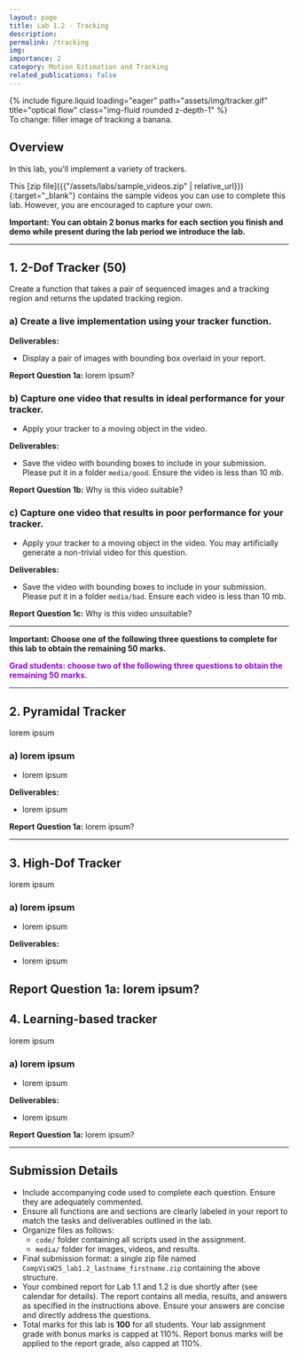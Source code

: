 ```yaml
---
layout: page
title: Lab 1.2 - Tracking
description:
permalink: /tracking
img: 
importance: 2
category: Motion Estimation and Tracking
related_publications: false
---
```


<div class="row justify-content-md-center">
    <div class="col-sm-3 mt-4 mt-md-0">
        {% include figure.liquid loading="eager" path="assets/img/tracker.gif" title="optical flow" class="img-fluid rounded z-depth-1" %}
    </div>
</div>
<div class="caption">
    To change: filler image of tracking a banana.
</div>

## Overview

In this lab, you'll implement a variety of trackers.


This [zip file]({{"/assets/labs/sample_videos.zip" | relative_url}}){:target="_blank"} contains the sample videos you can use to complete this lab. However, you are encouraged to capture your own.

__Important: You can obtain 2 bonus marks for each section you finish and demo while present during the lab period we introduce the lab.__

---

## 1. 2-Dof Tracker (50)

Create a function that takes a pair of sequenced images and a tracking region and returns the updated tracking region.

### a) Create a live implementation using your tracker function.

**Deliverables:**
- Display a pair of images with bounding box overlaid in your report.

**Report Question 1a:** lorem ipsum?

### b) Capture one video that results in ideal performance for your tracker.
- Apply your tracker to a moving object in the video.

**Deliverables:**
- Save the video with bounding boxes to include in your submission. Please put it in a folder `media/good`. Ensure the video is less than 10 mb.

**Report Question 1b:** Why is this video suitable?

### c) Capture one video that results in poor performance for your tracker.
- Apply your tracker to a moving object in the video. You may artificially generate a non-trivial video for this question.

**Deliverables:**
- Save the video with bounding boxes to include in your submission. Please put it in a folder `media/bad`. Ensure each video is less than 10 mb.

**Report Question 1c:** Why is this video unsuitable?


---
__Important: Choose one of the following three questions to complete for this lab to obtain the remaining 50 marks.__

<strong><font color='DarkViolet'>Grad students: choose two of the following three questions to obtain the remaining 50 marks.</font></strong>

---

## 2. Pyramidal Tracker

lorem ipsum

### a) lorem ipsum
- lorem ipsum

**Deliverables:**
- lorem ipsum

**Report Question 1a:** lorem ipsum?

---

## 3. High-Dof Tracker

lorem ipsum

### a) lorem ipsum
- lorem ipsum

**Deliverables:**
- lorem ipsum

**Report Question 1a:** lorem ipsum?
---

## 4. Learning-based tracker

lorem ipsum

### a) lorem ipsum
- lorem ipsum

**Deliverables:**
- lorem ipsum

**Report Question 1a:** lorem ipsum?

---

## Submission Details

- Include accompanying code used to complete each question. Ensure they are adequately commented.
- Ensure all functions are and sections are clearly labeled in your report to match the tasks and deliverables outlined in the lab.
- Organize files as follows:
  - `code/` folder containing all scripts used in the assignment.
  - `media/` folder for images, videos, and results.
- Final submission format: a single zip file named `CompVisW25_lab1.2_lastname_firstname.zip` containing the above structure.
- Your combined report for Lab 1.1 and 1.2 is due shortly after (see calendar for details). The report contains all media, results, and answers as specified in the instructions above. Ensure your answers are concise and directly address the questions.
- Total marks for this lab is __100__ for all students. Your lab assignment grade with bonus marks is capped at 110%. Report bonus marks will be applied to the report grade, also capped at 110%.


